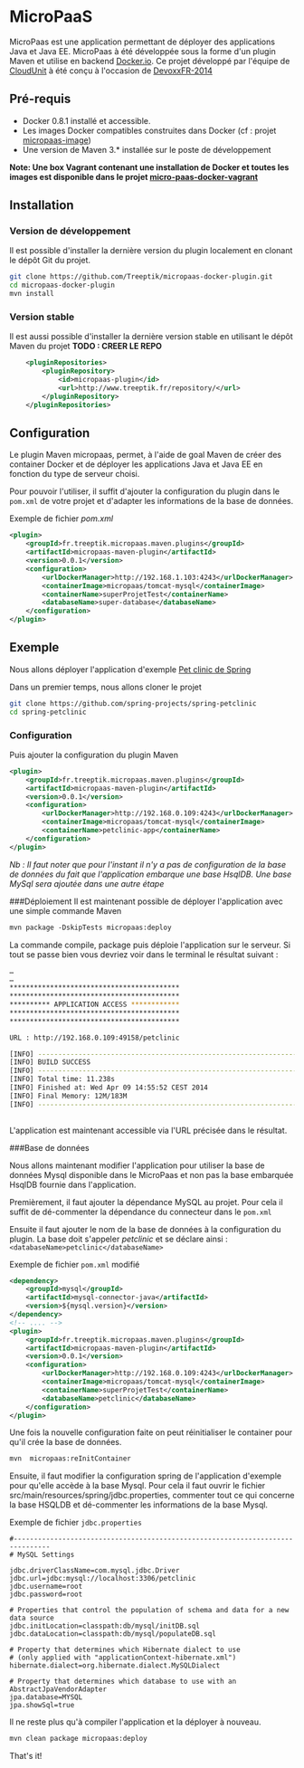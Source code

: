 # MicroPaaS
MicroPaas est une application permettant de déployer des applications Java et Java EE. MicroPaas à été développée sous la forme d'un plugin Maven et utilise en backend [Docker.io](www.docker.io). Ce projet développé par l'équipe de [CloudUnit](www.cloudunit.fr) à été conçu à l'occasion de [DevoxxFR-2014](http://cfp.devoxx.fr/devoxxfr2014/talk/CCA-308/Comment%20d%C3%A9velopper%20un%20PaaS%20Java%20en%2030%20minutes%20avec%20docker) 

## Pré-requis 
* Docker 0.8.1 installé et accessible.
* Les images Docker compatibles construites dans Docker (cf : projet [micropaas-image](https://github.com/Treeptik/micropaas-image))
* Une version de Maven 3.* installée sur le poste de développement

**Note: Une box Vagrant contenant une installation de Docker et toutes les images est disponible dans le projet [micro-paas-docker-vagrant](https://github.com/Treeptik/micropaas-docker-vagrant)**

## Installation
### Version de développement
Il est possible d'installer la dernière version du plugin localement en clonant le dépôt Git du projet. 

```bash
git clone https://github.com/Treeptik/micropaas-docker-plugin.git
cd micropaas-docker-plugin
mvn install 
```
### Version stable
Il est aussi possible d'installer la dernière version stable en utilisant le dépôt Maven du projet **TODO : CREER LE REPO**
```xml
	<pluginRepositories>
		<pluginRepository>
			<id>micropaas-plugin</id>
			<url>http://www.treeptik.fr/repository/</url>
		</pluginRepository>
	</pluginRepositories>
``` 

## Configuration
Le plugin Maven micropaas, permet, à l'aide de goal Maven de créer des container Docker et de déployer les applications Java et Java EE en fonction du type de serveur choisi. 

Pour pouvoir l'utiliser, il suffit d'ajouter la configuration du plugin dans le `pom.xml` de votre projet et d'adapter les informations de la base de données. 

Exemple de fichier *pom.xml*
```xml
<plugin>
	<groupId>fr.treeptik.micropaas.maven.plugins</groupId>
	<artifactId>micropaas-maven-plugin</artifactId>
	<version>0.0.1</version>
	<configuration>
		<urlDockerManager>http://192.168.1.103:4243</urlDockerManager>
		<containerImage>micropaas/tomcat-mysql</containerImage>
		<containerName>superProjetTest</containerName>
		<databaseName>super-database</databaseName>
	</configuration>
</plugin>
``` 

## Exemple 

Nous allons déployer l'application d'exemple [Pet clinic de Spring](https://github.com/spring-projects/spring-petclinic)

Dans un premier temps, nous allons cloner le projet

```bash
git clone https://github.com/spring-projects/spring-petclinic
cd spring-petclinic
```
 
### Configuration 
Puis ajouter la configuration du plugin Maven 

```xml
<plugin>
	<groupId>fr.treeptik.micropaas.maven.plugins</groupId>
	<artifactId>micropaas-maven-plugin</artifactId>
	<version>0.0.1</version>
	<configuration>
		<urlDockerManager>http://192.168.0.109:4243</urlDockerManager>
		<containerImage>micropaas/tomcat-mysql</containerImage>
		<containerName>petclinic-app</containerName>
	</configuration>
</plugin>
```
*Nb : Il faut noter que pour l'instant il n'y a pas de configuration de la base de données du fait que l'application embarque une base HsqlDB. Une base MySql sera ajoutée dans une autre étape*

###Déploiement
Il est maintenant possible de déployer l'application avec une simple commande Maven

```xml
mvn package -DskipTests micropaas:deploy
```

La commande compile, package puis déploie l'application sur le serveur. Si tout se passe bien vous devriez voir dans le terminal le résultat suivant : 

```bash
…
…
******************************************
******************************************
********** APPLICATION ACCESS ************
******************************************
******************************************

URL : http://192.168.0.109:49158/petclinic

[INFO] ------------------------------------------------------------------------
[INFO] BUILD SUCCESS
[INFO] ------------------------------------------------------------------------
[INFO] Total time: 11.238s
[INFO] Finished at: Wed Apr 09 14:55:52 CEST 2014
[INFO] Final Memory: 12M/183M
[INFO] ------------------------------------------------------------------------
                                                                                   
```
L'application est maintenant accessible via l'URL précisée dans le résultat.  

###Base de données

Nous allons maintenant modifier l'application pour utiliser la base de données Mysql disponible dans le MicroPaas et non pas la base embarquée HsqlDB fournie dans l'application.

Premièrement, il faut ajouter la dépendance MySQL au projet. Pour cela il suffit de dé-commenter la dépendance du connecteur dans le `pom.xml`

Ensuite il faut ajouter le nom de la base de données à la configuration du plugin. La base doit s'appeler *petclinic* et se déclare ainsi : `<databaseName>petclinic</databaseName>`

Exemple de fichier `pom.xml` modifié
```xml
<dependency>
	<groupId>mysql</groupId>
	<artifactId>mysql-connector-java</artifactId>
	<version>${mysql.version}</version>
</dependency>
<!-- .... -->
<plugin>
	<groupId>fr.treeptik.micropaas.maven.plugins</groupId>
	<artifactId>micropaas-maven-plugin</artifactId>
	<version>0.0.1</version>
	<configuration>
		<urlDockerManager>http://192.168.0.109:4243</urlDockerManager>
		<containerImage>micropaas/tomcat-mysql</containerImage>
		<containerName>superProjetTest</containerName>
		<databaseName>petclinic</databaseName>
	</configuration>
</plugin>
```   
Une fois la nouvelle configuration faite on peut réinitialiser le container pour qu'il crée la base de données. 

```bash
mvn  micropaas:reInitContainer 
```
Ensuite, il faut modifier la configuration spring de l'application d'exemple pour qu'elle accède à la base Mysql. Pour cela il faut ouvrir le fichier  src/main/resources/spring/jdbc.properties, commenter tout ce qui concerne la base HSQLDB et dé-commenter les informations de la base Mysql. 

Exemple de fichier `jdbc.properties`
```properties
#-------------------------------------------------------------------------------
# MySQL Settings

jdbc.driverClassName=com.mysql.jdbc.Driver
jdbc.url=jdbc:mysql://localhost:3306/petclinic
jdbc.username=root
jdbc.password=root

# Properties that control the population of schema and data for a new data source
jdbc.initLocation=classpath:db/mysql/initDB.sql
jdbc.dataLocation=classpath:db/mysql/populateDB.sql

# Property that determines which Hibernate dialect to use
# (only applied with "applicationContext-hibernate.xml")
hibernate.dialect=org.hibernate.dialect.MySQLDialect

# Property that determines which database to use with an AbstractJpaVendorAdapter
jpa.database=MYSQL
jpa.showSql=true
``` 

Il ne reste plus qu'à compiler l'application et la déployer à nouveau. 

```bash
mvn clean package micropaas:deploy
```

That's it!

